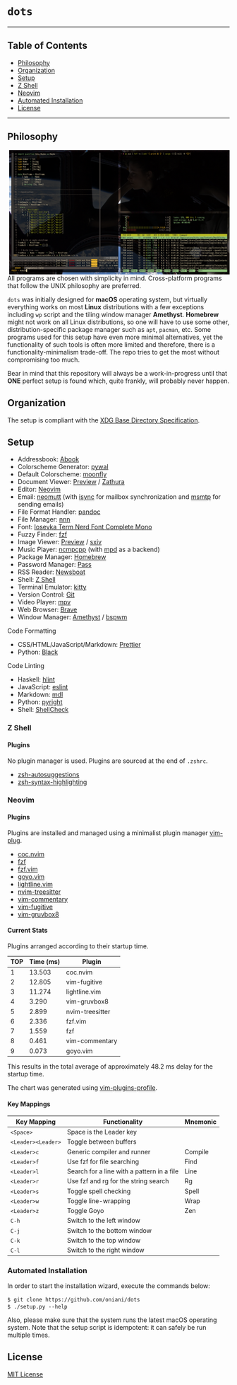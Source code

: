 # `dots`

---

## Table of Contents

- [Philosophy](#philosophy)
- [Organization](#organization)
- [Setup](#setup)
- [Z Shell](#z-shell)
- [Neovim](#neovim)
- [Automated Installation](#automated-installation)
- [License](#license)

---

## Philosophy

<img src="demo.png" alt="Desktop" align="right" width="500px">

All programs are chosen with simplicity in mind. Cross-platform programs that
follow the UNIX philosophy are preferred.

`dots` was initially designed for **macOS** operating system, but virtually
everything works on most **Linux** distributions with a few exceptions
including `wp` script and the tiling window manager **Amethyst**. **Homebrew**
might not work on all Linux distributions, so one will have to use some other,
distribution-specific package manager such as `apt`, `pacman`, etc. Some
programs used for this setup have even more minimal alternatives, yet the
functionality of such tools is often more limited and therefore, there is a
functionality-minimalism trade-off. The repo tries to get the most without
compromising too much.

Bear in mind that this repository will always be a work-in-progress until that
**ONE** perfect setup is found which, quite frankly, will probably never
happen.

## Organization

The setup is compliant with the [XDG Base Directory
Specification](https://specifications.freedesktop.org/basedir-spec/basedir-spec-latest.html).

## Setup

- Addressbook: [Abook](http://abook.sourceforge.net/)
- Colorscheme Generator: [pywal](https://github.com/dylanaraps/pywal)
- Default Colorscheme: [moonfly](https://github.com/bluz71/vim-moonfly-colors)
- Document Viewer: [Preview](https://support.apple.com/guide/preview/welcome/mac) / [Zathura](https://github.com/zegervdv/homebrew-zathura)
- Editor: [Neovim](https://neovim.io/)
- Email: [neomutt](https://neomutt.org/) (with [isync](http://isync.sourceforge.net/) for mailbox synchronization and [msmtp](https://marlam.de/msmtp/) for sending emails)
- File Format Handler: [pandoc](https://pandoc.org/)
- File Manager: [nnn](https://github.com/jarun/nnn)
- Font: [Iosevka Term Nerd Font Complete Mono](https://github.com/ryanoasis/nerd-fonts/tree/master/patched-fonts/Iosevka)
- Fuzzy Finder: [fzf](https://github.com/junegunn/fzf)
- Image Viewer: [Preview](<https://en.wikipedia.org/wiki/Preview_(macOS)>) / [sxiv](https://github.com/muennich/sxiv)
- Music Player: [ncmpcpp](https://rybczak.net/ncmpcpp/) (with [mpd](https://www.musicpd.org/) as a backend)
- Package Manager: [Homebrew](https://brew.sh/)
- Password Manager: [Pass](https://www.passwordstore.org/)
- RSS Reader: [Newsboat](https://newsboat.org/)
- Shell: [Z Shell](http://zsh.sourceforge.net/)
- Terminal Emulator: [kitty](https://sw.kovidgoyal.net/kitty/)
- Version Control: [Git](https://git-scm.com/downloads)
- Video Player: [mpv](https://mpv.io/)
- Web Browser: [Brave](https://brave.com/)
- Window Manager: [Amethyst](https://github.com/ianyh/Amethyst) / [bspwm](https://github.com/baskerville/bspwm)

Code Formatting

- CSS/HTML/JavaScript/Markdown: [Prettier](https://prettier.io/)
- Python: [Black](https://black.readthedocs.io/en/stable/)

Code Linting

- Haskell: [hlint](http://hackage.haskell.org/package/hlint)
- JavaScript: [eslint](https://eslint.org/)
- Markdown: [mdl](https://github.com/DavidAnson/markdownlint)
- Python: [pyright](https://github.com/Microsoft/pyright)
- Shell: [ShellCheck](https://www.shellcheck.net/)

### Z Shell

#### Plugins

No plugin manager is used. Plugins are sourced at the end of `.zshrc`.

- [zsh-autosuggestions](https://github.com/zsh-users/zsh-autosuggestions)
- [zsh-syntax-highlighting](https://github.com/zsh-users/zsh-syntax-highlighting)

### Neovim

#### Plugins

Plugins are installed and managed using a minimalist plugin manager
[vim-plug](https://github.com/junegunn/vim-plug).

- [coc.nvim](https://github.com/neoclide/coc.nvim)
- [fzf](https://github.com/junegunn/fzf)
- [fzf.vim](https://github.com/junegunn/fzf.vim)
- [goyo.vim](https://github.com/junegunn/goyo.vim)
- [lightline.vim](https://github.com/itchyny/lightline.vim)
- [nvim-treesitter](https://github.com/nvim-treesitter/nvim-treesitter)
- [vim-commentary](https://github.com/tpope/vim-commentary)
- [vim-fugitive](https://github.com/tpope/vim-fugitive)
- [vim-gruvbox8](https://github.com/lifepillar/vim-gruvbox8)

#### Current Stats

Plugins arranged according to their startup time.

| TOP | Time (ms) | Plugin          |
| --- | --------- | --------------- |
| 1   | 13.503    | coc.nvim        |
| 2   | 12.805    | vim-fugitive    |
| 3   | 11.274    | lightline.vim   |
| 4   | 3.290     | vim-gruvbox8    |
| 5   | 2.899     | nvim-treesitter |
| 6   | 2.336     | fzf.vim         |
| 7   | 1.559     | fzf             |
| 8   | 0.461     | vim-commentary  |
| 9   | 0.073     | goyo.vim        |

This results in the total average of approximately 48.2 ms delay for the
startup time.

The chart was generated using
[vim-plugins-profile](https://github.com/hyiltiz/vim-plugins-profile).

#### Key Mappings

| Key Mapping        | Functionality                              | Mnemonic |
| ------------------ | ------------------------------------------ | -------- |
| `<Space>`          | Space is the Leader key                    |          |
| `<Leader><Leader>` | Toggle between buffers                     |          |
| `<Leader>c`        | Generic compiler and runner                | Compile  |
| `<Leader>f`        | Use fzf for file searching                 | Find     |
| `<Leader>l`        | Search for a line with a pattern in a file | Line     |
| `<Leader>r`        | Use fzf and rg for the string search       | Rg       |
| `<Leader>s`        | Toggle spell checking                      | Spell    |
| `<Leader>w`        | Toggle line-wrapping                       | Wrap     |
| `<Leader>z`        | Toggle Goyo                                | Zen      |
| `C-h`              | Switch to the left window                  |          |
| `C-j`              | Switch to the bottom window                |          |
| `C-k`              | Switch to the top window                   |          |
| `C-l`              | Switch to the right window                 |          |

### Automated Installation

In order to start the installation wizard, execute the commands below:

```console
$ git clone https://github.com/oniani/dots
$ ./setup.py --help
```

Also, please make sure that the system runs the latest macOS operating system.
Note that the setup script is idempotent: it can safely be run multiple times.

## License

[MIT License](LICENSE)
